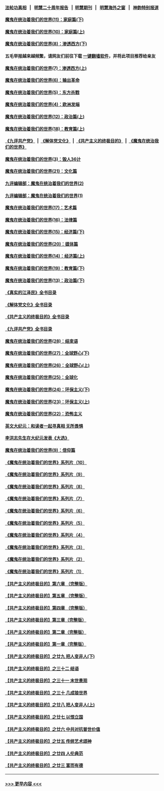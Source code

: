 #### [法轮功真相](https://github.com/gfw-breaker/truth/blob/master/README.md?t=0) &nbsp;&nbsp;|&nbsp;&nbsp; [明慧二十周年报告](https://github.com/gfw-breaker/mh-reports/blob/master/README.md?t=0) &nbsp;&nbsp;|&nbsp;&nbsp;[明慧期刊](https://github.com/gfw-breaker/mh-qikan) &nbsp;&nbsp;|&nbsp;&nbsp; [明慧海外之窗](https://github.com/gfw-breaker/mh-news/blob/master/README.md?t=0) &nbsp;&nbsp;|&nbsp;&nbsp; [神韵特别报道](https://github.com/gfw-breaker/mh-news/blob/master/shenyun.md?t=0)
#### [魔鬼在统治着我们的世界(11)：家庭篇(下)](../pages/nsc422/n10440961.md?t=01190943) 
#### [魔鬼在统治着我们的世界(10)：家庭篇(上)](../pages/nsc422/n10435448.md?t=01190943) 
#### [魔鬼在统治着我们的世界(8)：渗透西方(下)](../pages/nsc422/n10429603.md?t=01190943) 
#### 五毛举报越来越频繁，请网友们前往下载 [一键翻墙软件](https://github.com/gfw-breaker/ssr-accounts)，并将此项目推荐给亲友
#### [魔鬼在统治着我们的世界(7)：渗透西方(上)](../pages/nsc422/n10426013.md?t=01190943) 
#### [魔鬼在统治着我们的世界(6)：输出革命](../pages/nsc422/n10421536.md?t=01190943) 
#### [魔鬼在统治着我们的世界(5)：东方杀戮](../pages/nsc422/n10417707.md?t=01190943) 
#### [魔鬼在统治着我们的世界(4)：欧洲发端](../pages/nsc422/n10414890.md?t=01190943) 
#### [魔鬼在统治着我们的世界(12)：政治篇(上)](../pages/nsc422/n10444576.md?t=01190943) 
#### [魔鬼在统治着我们的世界(18)：教育篇(上)](../pages/nsc422/n10526970.md?t=01190943) 
#### [《九评共产党》](https://github.com/begood0513/9ping.md/blob/master/README.md) &nbsp;|&nbsp; [《解体党文化》](../../../../jtdwh.md/blob/master/README.md)  &nbsp;|&nbsp; [《共产主义的终极目的》](../../../../gczydzjmd.md/blob/master/README.md) &nbsp;|&nbsp; [《魔鬼在统治我们的世界》](../../../../mgztzwmdsj.md/blob/master/README.md) 
#### [魔鬼在统治着我们的世界(3)：毁人36计](../pages/nsc422/n10411583.md?t=01190943) 
#### [魔鬼在统治着我们的世界(21)：文化篇](../pages/nsc422/n10597706.md?t=01190943) 
#### [九评编辑部：魔鬼在统治着我们的世界(2)](../pages/nsc422/n10410036.md?t=01190943) 
#### [九评编辑部：魔鬼在统治着我们的世界(1)](../pages/nsc422/n10406825.md?t=01190943) 
#### [魔鬼在统治着我们的世界(17)：艺术篇](../pages/nsc422/n10499093.md?t=01190943) 
#### [魔鬼在统治着我们的世界(16)：法律篇](../pages/nsc422/n10485969.md?t=01190943) 
#### [魔鬼在统治着我们的世界(15)：经济篇(下)](../pages/nsc422/n10469975.md?t=01190943) 
#### [魔鬼在统治着我们的世界(20)：媒体篇](../pages/nsc422/n10586579.md?t=01190943) 
#### [魔鬼在统治着我们的世界(14)：经济篇(上)](../pages/nsc422/n10457370.md?t=01190943) 
#### [魔鬼在统治着我们的世界(19)：教育篇(下)](../pages/nsc422/n10564808.md?t=01190943) 
#### [魔鬼在统治着我们的世界(13)：政治篇(下)](../pages/nsc422/n10448270.md?t=01190943) 
#### [《真实的江泽民》全书目录](../pages/nsc422/n13721399.md?t=01190943) 
#### [《解体党文化》全书目录](../pages/nsc422/n13721157.md?t=01190943) 
#### [《共产主义的终极目的》全书目录](../pages/nsc422/n13721048.md?t=01190943) 
#### [《九评共产党》全书目录](../pages/nsc422/n13708085.md?t=01190943) 
#### [魔鬼在统治着我们的世界(28)：结束语](../pages/nsc422/n10936246.md?t=01190943) 
#### [魔鬼在统治着我们的世界(27)：全球野心(下)](../pages/nsc422/n10928319.md?t=01190943) 
#### [魔鬼在统治着我们的世界(26)：全球野心(上)](../pages/nsc422/n10900318.md?t=01190943) 
#### [魔鬼在统治着我们的世界(25)：全球化](../pages/nsc422/n10788205.md?t=01190943) 
#### [魔鬼在统治着我们的世界(24)：环保主义(下)](../pages/nsc422/n10695307.md?t=01190943) 
#### [魔鬼在统治着我们的世界(23)：环保主义(上)](../pages/nsc422/n10688613.md?t=01190943) 
#### [魔鬼在统治着我们的世界(22)：恐怖主义](../pages/nsc422/n10614727.md?t=01190943) 
#### [英文大纪元：和读者一起寻真相 无所畏惧](../pages/nsc422/n12542027.md?t=01190943) 
#### [李洪志先生在大纪元发表《大选》](../pages/nsc422/n12534746.md?t=01190943) 
#### [魔鬼在统治着我们的世界(9)：信仰篇](../pages/nsc422/n10432159.md?t=01190943) 
#### [《魔鬼在统治着我们的世界》系列片（10）](../pages/nsc422/n12292670.md?t=01190943) 
#### [《魔鬼在统治着我们的世界》系列片（9）](../pages/nsc422/n12290859.md?t=01190943) 
#### [《魔鬼在统治着我们的世界》系列片（8）](../pages/nsc422/n12287445.md?t=01190943) 
#### [《魔鬼在统治着我们的世界》系列片（7）](../pages/nsc422/n12283425.md?t=01190943) 
#### [《魔鬼在统治着我们的世界》系列片（6）](../pages/nsc422/n12282314.md?t=01190943) 
#### [《魔鬼在统治着我们的世界》系列片（5）](../pages/nsc422/n12281419.md?t=01190943) 
#### [《魔鬼在统治着我们的世界》系列片（4）](../pages/nsc422/n12274024.md?t=01190943) 
#### [《魔鬼在统治着我们的世界》系列片（3）](../pages/nsc422/n12271322.md?t=01190943) 
#### [《魔鬼在统治着我们的世界》系列片（2）](../pages/nsc422/n12269049.md?t=01190943) 
#### [《魔鬼在统治着我们的世界》系列片（1）](../pages/nsc422/n12267575.md?t=01190943) 
#### [【共产主义的终极目的】第六章 （完整版）](../pages/nsc422/n11428913.md?t=01190943) 
#### [【共产主义的终极目的】第五章 （完整版）](../pages/nsc422/n11428912.md?t=01190943) 
#### [【共产主义的终极目的】第四章 （完整版）](../pages/nsc422/n11428907.md?t=01190943) 
#### [【共产主义的终极目的】第三章（完整版）](../pages/nsc422/n11428848.md?t=01190943) 
#### [【共产主义的终极目的】第二章（完整版）](../pages/nsc422/n11428831.md?t=01190943) 
#### [【共产主义的终极目的】第一章（完整版）](../pages/nsc422/n11417651.md?t=01190943) 
#### [【共产主义的终极目的】之廿九 把人变非人(下)](../pages/nsc422/n11344140.md?t=01190943) 
#### [【共产主义的终极目的】之三十二 结语](../pages/nsc422/n11360535.md?t=01190943) 
#### [【共产主义的终极目的】之三十一 末世景观](../pages/nsc422/n11351129.md?t=01190943) 
#### [【共产主义的终极目的】之三十 几成狼世界](../pages/nsc422/n11348280.md?t=01190943) 
#### [【共产主义的终极目的】之廿八 把人变非人(上)](../pages/nsc422/n11340492.md?t=01190943) 
#### [【共产主义的终极目的】之廿七 以恨立国](../pages/nsc422/n11336944.md?t=01190943) 
#### [【共产主义的终极目的】之廿六 中共对抗普世价值](../pages/nsc422/n11324785.md?t=01190943) 
#### [【共产主义的终极目的】之廿五 传统艺术颂神](../pages/nsc422/n11296396.md?t=01190943) 
#### [【共产主义的终极目的】之廿四 人伦典范](../pages/nsc422/n11296397.md?t=01190943) 
#### [【共产主义的终极目的】之廿三 富而有德](../pages/nsc422/n11283598.md?t=01190943) 

----
#### [ >>> 更早内容 <<< ](../indexes/nsc422-earlier.md)
